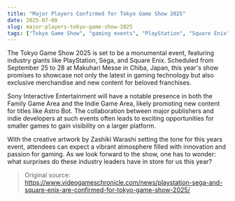 ```yaml
---
title: "Major Players Confirmed for Tokyo Game Show 2025"
date: 2025-07-08
slug: major-players-tokyo-game-show-2025
tags: ["Tokyo Game Show", "gaming events", "PlayStation", "Square Enix"]
---
```

The Tokyo Game Show 2025 is set to be a monumental event, featuring industry giants like PlayStation, Sega, and Square Enix. Scheduled from September 25 to 28 at Makuhari Messe in Chiba, Japan, this year's show promises to showcase not only the latest in gaming technology but also exclusive merchandise and new content for beloved franchises.

Sony Interactive Entertainment will have a notable presence in both the Family Game Area and the Indie Game Area, likely promoting new content for titles like Astro Bot. The collaboration between major publishers and indie developers at such events often leads to exciting opportunities for smaller games to gain visibility on a larger platform.

With the creative artwork by Zashiki Warashi setting the tone for this years event, attendees can expect a vibrant atmosphere filled with innovation and passion for gaming. As we look forward to the show, one has to wonder: what surprises do these industry leaders have in store for us this year?

> Original source: https://www.videogameschronicle.com/news/playstation-sega-and-square-enix-are-confirmed-for-tokyo-game-show-2025/